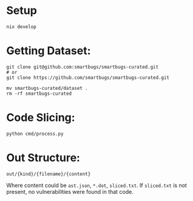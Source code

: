 # Setup
```
nix develop
```

# Getting Dataset:
```
git clone git@github.com:smartbugs/smartbugs-curated.git
# or
git clone https://github.com/smartbugs/smartbugs-curated.git

mv smartbugs-curated/dataset .
rm -rf smartbugs-curated
```

# Code Slicing:
```
python cmd/process.py
```

# Out Structure:
```
out/{kind}/{filename}/{content}
```
Where content could be `ast.json`, `*.dot`, `sliced.txt`.
If `sliced.txt` is not present, no vulnerabilities were found in that code.
